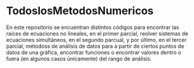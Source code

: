 # TodoslosMetodosNumericos

En este repositorio se encuentran distintos códigos para encontrar las raices de ecuaciones no lineales, en el primer parcial, reolver sistemas de ecuaciones simultáneos, en el segundo parcual, y por último, en el tercer parcial, métodoss de análisis de datos para a partir de ciertos puntos de datos de una gráfica, encontrar funciones o encontrar valores dentro o fuera (en algunos casos únicamente) del rango de análisis. 
